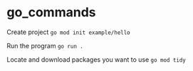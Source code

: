 # go_commands

Create project
`go mod init example/hello`


Run the program
`go run .`


Locate and download packages you want to use
`go mod tidy`
